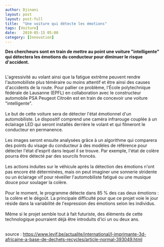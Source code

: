 ```yaml
---
author: Djinani
layout: post
layout: post-full
title:  "Une voiture qui détecte les émotions"
tags: [Voiture]
date:   2019-05-15 05:00
category: [Innovation]
---
```


**Des chercheurs sont en train de mettre au point une voiture "intelligente" qui détectera les émotions du conducteur pour diminuer le risque d'accident.**
<br/>

<br/>
L'agressivité au volant ainsi que la fatigue extrême peuvent rendre l'automobiliste plus téméraire ou moins attentif et être ainsi des causes d'accidents de la route. Pour pallier ce problème, l'École polytechnique fédérale de Lausanne (EPFL) en collaboration avec le constructeur automobile PSA Peugeot Citroën est en train de concevoir une voiture "intelligente".
<br/>

<br/>
Le but de cette voiture sera de détecter l'état émotionnel d'un automobiliste. Le dispositif comprend une caméra infrarouge couplée à un éclairage LED qui seront installés derrière le volant et qui filmeront le conducteur en permanence.
<br/>

<br/>
Les images seront ensuite analysées grâce à un algorithme qui comparera des points du visage du conducteur à des modèles de référence pour détecter l'état d'esprit dans lequel il se trouve. Par exemple, l'état de colère pourra être détecté par des sourcils froncés.
<br/>

<br/>
Les actions induites sur le véhicule après la détection des émotions n'ont pas encore été déterminées, mais on peut imaginer une sonnerie stridente ou un éclairage vif pour réveiller l'automobiliste fatigué ou une musique douce pour soulager la colère.
<br/>

<br/>
Pour le moment, le programme détecte dans 85 % des cas deux émotions : la colère et le dégoût. La principale difficulté pour que ce projet voie le jour réside dans la variabilité de l'expression des émotions selon les individus. 
<br/>

<br/>
Même si le projet semble tout à fait futuriste, des éléments de cette technologique pourraient déjà être introduits d'ici un ou deux ans.
<br/>

<br/>

source : <https://www.levif.be/actualite/international/l-imprimante-3d-africaine-a-base-de-dechets-recycles/article-normal-393049.html>

